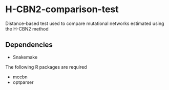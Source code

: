 # H-CBN2-comparison-test

Distance-based test used to compare mutational networks estimated using the H-CBN2 method

## Dependencies

- Snakemake

The following R packages are required
- mccbn
- optparser

